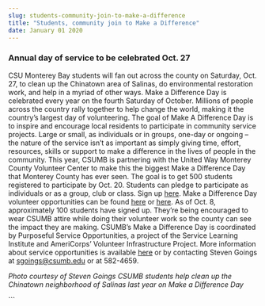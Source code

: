 ```yaml
---
slug: students-community-join-to-make-a-difference
title: "Students, community join to Make a Difference"
date: January 01 2020
---
```


 
<h3>Annual day of service to be celebrated Oct. 27</h3>
<p>
  CSU Monterey Bay students will fan out across the county on Saturday, Oct. 27,
  to clean up the Chinatown area of Salinas, do environmental restoration work,
  and help in a myriad of other ways. Make a Difference Day is celebrated every
  year on the fourth Saturday of October. Millions of people across the country
  rally together to help change the world, making it the country’s largest day
  of volunteering. The goal of Make A Difference Day is to inspire and encourage
  local residents to participate in community service projects. Large or small,
  as individuals or in groups, one-day or ongoing – the nature of the service
  isn’t as important as simply giving time, effort, resources, skills or support
  to make a difference in the lives of people in the community. This year, CSUMB
  is partnering with the United Way Monterey County Volunteer Center to make
  this the biggest Make a Difference Day that Monterey County has ever seen. The
  goal is to get 500 students registered to participate by Oct. 20. Students can
  pledge to participate as individuals or as a group, club or class. Sign up
  <a href="https://service.csumb.edu/2012-make-difference-day">here</a>. Make a
  Difference Day volunteer opportunities can be found
  <a href="https://service.csumb.edu/make-difference-day-opportunities">here</a>
  or <a href="https://www.volunteermontereycounty.org/csumb_serves">here</a>. As
  of Oct. 8, approximately 100 students have signed up. They’re being encouraged
  to wear CSUMB attire while doing their volunteer work so the county can see
  the impact they are making. CSUMB’s Make a Difference Day is coordinated by
  Purposeful Service Opportunities, a project of the Service Learning Institute
  and AmeriCorps’ Volunteer Infrastructure Project. More information about
  service opportunities is available
  <a href="https://service.csumb.edu/purposeful-service-opportunities">here</a>
  or by contacting Steven Goings at
  <a
    href="&#109;&#97;&#105;&#x6c;&#x74;o&#58;&#115;&#103;&#x6f;&#x69;n&#103;&#115;&#64;&#x63;&#x73;u&#109;&#98;&#x2e;&#x65;&#x64;u"
    >sgoings@csumb.edu</a
  >
  or at 582-4659.
</p>
<p>
  <em
    >Photo courtesy of Steven Goings CSUMB students help clean up the Chinatown
    neighborhood of Salinas last year on Make a Difference Day</em
  >
</p>
```
